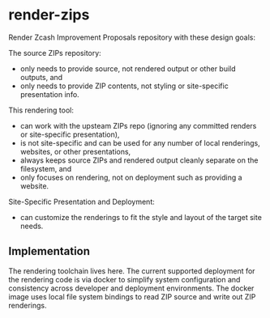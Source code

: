 # render-zips

Render Zcash Improvement Proposals repository with these design goals:

The source ZIPs repository:

- only needs to provide source, not rendered output or other build outputs, and
- only needs to provide ZIP contents, not styling or site-specific presentation info.

This rendering tool:

- can work with the upsteam ZIPs repo (ignoring any committed renders or site-specific presentation),
- is not site-specific and can be used for any number of local renderings, websites, or other presentations,
- always keeps source ZIPs and rendered output cleanly separate on the filesystem, and
- only focuses on rendering, not on deployment such as providing a website.

Site-Specific Presentation and Deployment:

- can customize the renderings to fit the style and layout of the target site needs.

## Implementation

The rendering toolchain lives here. The current supported deployment for the rendering code is via docker to simplify system configuration and consistency across developer and deployment environments. The docker image uses local file system bindings to read ZIP source and write out ZIP renderings.
